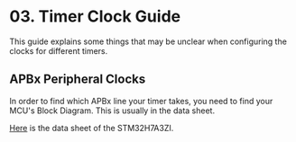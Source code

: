 # 03. Timer Clock Guide

This guide explains some things that may be unclear when configuring the clocks for different timers.

## APBx Peripheral Clocks
In order to find which APBx line your timer takes, you need to find your MCU's Block Diagram. This is usually in the data sheet.

[Here](https://www.st.com/resource/en/datasheet/stm32h7a3zi.pdf) is the data sheet of the STM32H7A3ZI.
